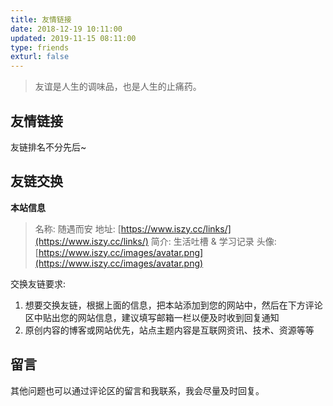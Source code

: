 ```yaml
---
title: 友情链接
date: 2018-12-19 10:11:00
updated: 2019-11-15 08:11:00
type: friends
exturl: false
---
```


> 友谊是人生的调味品，也是人生的止痛药。

## 友情链接

<div id="links"></div>

友链排名不分先后~

## 友链交换

**本站信息**

> 名称: 随遇而安
> 地址: [https://www.iszy.cc/links/](https://www.iszy.cc/links/)
> 简介: 生活吐槽 & 学习记录
> 头像: [https://www.iszy.cc/images/avatar.png](https://www.iszy.cc/images/avatar.png)

交换友链要求:

1. 想要交换友链，根据上面的信息，把本站添加到您的网站中，然后在下方评论区中贴出您的网站信息，建议填写邮箱一栏以便及时收到回复通知
2. 原创内容的博客或网站优先，站点主题内容是互联网资讯、技术、资源等等

## 留言

其他问题也可以通过评论区的留言和我联系，我会尽量及时回复。
